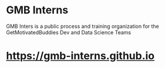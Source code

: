 # GMB Interns
GMB Inters is a public process and training organization for the GetMotivatedBuddies Dev and Data Science Teams

# https://gmb-interns.github.io
